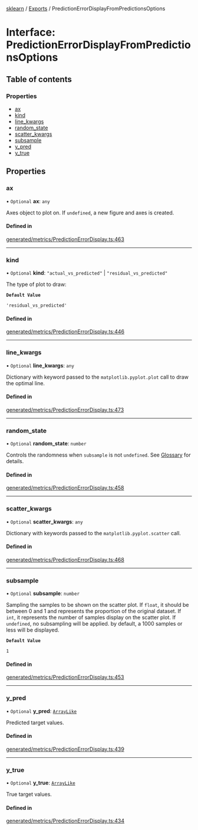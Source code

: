 [sklearn](../readme.md) / [Exports](../modules.md) / PredictionErrorDisplayFromPredictionsOptions

# Interface: PredictionErrorDisplayFromPredictionsOptions

## Table of contents

### Properties

- [ax](PredictionErrorDisplayFromPredictionsOptions.md#ax)
- [kind](PredictionErrorDisplayFromPredictionsOptions.md#kind)
- [line\_kwargs](PredictionErrorDisplayFromPredictionsOptions.md#line_kwargs)
- [random\_state](PredictionErrorDisplayFromPredictionsOptions.md#random_state)
- [scatter\_kwargs](PredictionErrorDisplayFromPredictionsOptions.md#scatter_kwargs)
- [subsample](PredictionErrorDisplayFromPredictionsOptions.md#subsample)
- [y\_pred](PredictionErrorDisplayFromPredictionsOptions.md#y_pred)
- [y\_true](PredictionErrorDisplayFromPredictionsOptions.md#y_true)

## Properties

### ax

• `Optional` **ax**: `any`

Axes object to plot on. If `undefined`, a new figure and axes is created.

#### Defined in

[generated/metrics/PredictionErrorDisplay.ts:463](https://github.com/transitive-bullshit/scikit-learn-ts/blob/367336a/packages/sklearn/src/generated/metrics/PredictionErrorDisplay.ts#L463)

___

### kind

• `Optional` **kind**: ``"actual_vs_predicted"`` \| ``"residual_vs_predicted"``

The type of plot to draw:

**`Default Value`**

`'residual_vs_predicted'`

#### Defined in

[generated/metrics/PredictionErrorDisplay.ts:446](https://github.com/transitive-bullshit/scikit-learn-ts/blob/367336a/packages/sklearn/src/generated/metrics/PredictionErrorDisplay.ts#L446)

___

### line\_kwargs

• `Optional` **line\_kwargs**: `any`

Dictionary with keyword passed to the `matplotlib.pyplot.plot` call to draw the optimal line.

#### Defined in

[generated/metrics/PredictionErrorDisplay.ts:473](https://github.com/transitive-bullshit/scikit-learn-ts/blob/367336a/packages/sklearn/src/generated/metrics/PredictionErrorDisplay.ts#L473)

___

### random\_state

• `Optional` **random\_state**: `number`

Controls the randomness when `subsample` is not `undefined`. See [Glossary](../../glossary.html#term-random_state) for details.

#### Defined in

[generated/metrics/PredictionErrorDisplay.ts:458](https://github.com/transitive-bullshit/scikit-learn-ts/blob/367336a/packages/sklearn/src/generated/metrics/PredictionErrorDisplay.ts#L458)

___

### scatter\_kwargs

• `Optional` **scatter\_kwargs**: `any`

Dictionary with keywords passed to the `matplotlib.pyplot.scatter` call.

#### Defined in

[generated/metrics/PredictionErrorDisplay.ts:468](https://github.com/transitive-bullshit/scikit-learn-ts/blob/367336a/packages/sklearn/src/generated/metrics/PredictionErrorDisplay.ts#L468)

___

### subsample

• `Optional` **subsample**: `number`

Sampling the samples to be shown on the scatter plot. If `float`, it should be between 0 and 1 and represents the proportion of the original dataset. If `int`, it represents the number of samples display on the scatter plot. If `undefined`, no subsampling will be applied. by default, a 1000 samples or less will be displayed.

**`Default Value`**

`1`

#### Defined in

[generated/metrics/PredictionErrorDisplay.ts:453](https://github.com/transitive-bullshit/scikit-learn-ts/blob/367336a/packages/sklearn/src/generated/metrics/PredictionErrorDisplay.ts#L453)

___

### y\_pred

• `Optional` **y\_pred**: [`ArrayLike`](../modules.md#arraylike)

Predicted target values.

#### Defined in

[generated/metrics/PredictionErrorDisplay.ts:439](https://github.com/transitive-bullshit/scikit-learn-ts/blob/367336a/packages/sklearn/src/generated/metrics/PredictionErrorDisplay.ts#L439)

___

### y\_true

• `Optional` **y\_true**: [`ArrayLike`](../modules.md#arraylike)

True target values.

#### Defined in

[generated/metrics/PredictionErrorDisplay.ts:434](https://github.com/transitive-bullshit/scikit-learn-ts/blob/367336a/packages/sklearn/src/generated/metrics/PredictionErrorDisplay.ts#L434)
